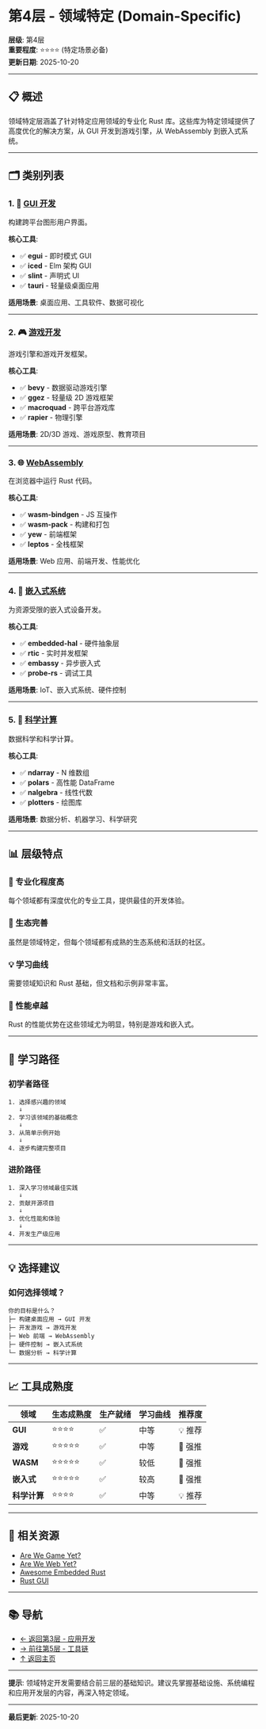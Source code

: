 # 第4层 - 领域特定 (Domain-Specific)

**层级**: 第4层  
**重要程度**: ⭐⭐⭐⭐ (特定场景必备)  
**更新日期**: 2025-10-20

---

## 📋 概述

领域特定层涵盖了针对特定应用领域的专业化 Rust 库。这些库为特定领域提供了高度优化的解决方案，从 GUI 开发到游戏引擎，从 WebAssembly 到嵌入式系统。

---

## 🗂️ 类别列表

### 1. 🎨 [GUI 开发](gui/README.md)

构建跨平台图形用户界面。

**核心工具**:

- ✅ **egui** - 即时模式 GUI
- ✅ **iced** - Elm 架构 GUI
- ✅ **slint** - 声明式 UI
- ✅ **tauri** - 轻量级桌面应用

**适用场景**: 桌面应用、工具软件、数据可视化

---

### 2. 🎮 [游戏开发](game/README.md)

游戏引擎和游戏开发框架。

**核心工具**:

- ✅ **bevy** - 数据驱动游戏引擎
- ✅ **ggez** - 轻量级 2D 游戏框架
- ✅ **macroquad** - 跨平台游戏库
- ✅ **rapier** - 物理引擎

**适用场景**: 2D/3D 游戏、游戏原型、教育项目

---

### 3. 🌐 [WebAssembly](wasm/README.md)

在浏览器中运行 Rust 代码。

**核心工具**:

- ✅ **wasm-bindgen** - JS 互操作
- ✅ **wasm-pack** - 构建和打包
- ✅ **yew** - 前端框架
- ✅ **leptos** - 全栈框架

**适用场景**: Web 应用、前端开发、性能优化

---

### 4. 🔧 [嵌入式系统](embedded/README.md)

为资源受限的嵌入式设备开发。

**核心工具**:

- ✅ **embedded-hal** - 硬件抽象层
- ✅ **rtic** - 实时并发框架
- ✅ **embassy** - 异步嵌入式
- ✅ **probe-rs** - 调试工具

**适用场景**: IoT、嵌入式系统、硬件控制

---

### 5. 🔬 [科学计算](science/README.md)

数据科学和科学计算。

**核心工具**:

- ✅ **ndarray** - N 维数组
- ✅ **polars** - 高性能 DataFrame
- ✅ **nalgebra** - 线性代数
- ✅ **plotters** - 绘图库

**适用场景**: 数据分析、机器学习、科学研究

---

## 📊 层级特点

### 🎯 专业化程度高

每个领域都有深度优化的专业工具，提供最佳的开发体验。

### 🌟 生态完善

虽然是领域特定，但每个领域都有成熟的生态系统和活跃的社区。

### 💡 学习曲线

需要领域知识和 Rust 基础，但文档和示例非常丰富。

### 🚀 性能卓越

Rust 的性能优势在这些领域尤为明显，特别是游戏和嵌入式。

---

## 🎯 学习路径

### 初学者路径

```text
1. 选择感兴趣的领域
   ↓
2. 学习该领域的基础概念
   ↓
3. 从简单示例开始
   ↓
4. 逐步构建完整项目
```

### 进阶路径

```text
1. 深入学习领域最佳实践
   ↓
2. 贡献开源项目
   ↓
3. 优化性能和体验
   ↓
4. 开发生产级应用
```

---

## 💡 选择建议

### 如何选择领域？

```text
你的目标是什么？
├─ 构建桌面应用 → GUI 开发
├─ 开发游戏 → 游戏开发
├─ Web 前端 → WebAssembly
├─ 硬件控制 → 嵌入式系统
└─ 数据分析 → 科学计算
```

---

## 📈 工具成熟度

| 领域 | 生态成熟度 | 生产就绪 | 学习曲线 | 推荐度 |
|------|-----------|---------|---------|--------|
| **GUI** | ⭐⭐⭐⭐ | ✅ | 中等 | 💡 推荐 |
| **游戏** | ⭐⭐⭐⭐⭐ | ✅ | 中等 | 🌟 强推 |
| **WASM** | ⭐⭐⭐⭐⭐ | ✅ | 较低 | 🌟 强推 |
| **嵌入式** | ⭐⭐⭐⭐⭐ | ✅ | 较高 | 🌟 强推 |
| **科学计算** | ⭐⭐⭐⭐ | ✅ | 中等 | 💡 推荐 |

---

## 🔗 相关资源

- [Are We Game Yet?](https://arewegameyet.rs/)
- [Are We Web Yet?](https://www.arewewebyet.org/)
- [Awesome Embedded Rust](https://github.com/rust-embedded/awesome-embedded-rust)
- [Rust GUI](https://www.areweguiyet.com/)

---

## 📚 导航

- [← 返回第3层 - 应用开发](../03_application_dev/README.md)
- [→ 前往第5层 - 工具链](../05_toolchain/README.md)
- [↑ 返回主页](../README.md)

---

**提示**: 领域特定开发需要结合前三层的基础知识。建议先掌握基础设施、系统编程和应用开发层的内容，再深入特定领域。

---

**最后更新**: 2025-10-20
